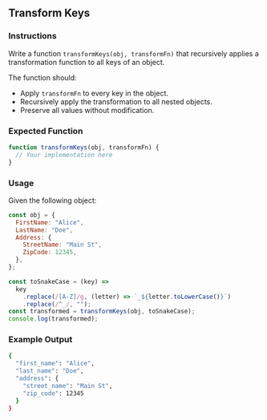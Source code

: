 ## Transform Keys

### Instructions

Write a function `transformKeys(obj, transformFn)` that recursively applies a transformation function to all keys of an object.

The function should:

- Apply `transformFn` to every key in the object.
- Recursively apply the transformation to all nested objects.
- Preserve all values without modification.

### Expected Function

```js
function transformKeys(obj, transformFn) {
  // Your implementation here
}
```

### Usage

Given the following object:

```js
const obj = {
  FirstName: "Alice",
  LastName: "Doe",
  Address: {
    StreetName: "Main St",
    ZipCode: 12345,
  },
};

const toSnakeCase = (key) =>
  key
    .replace(/[A-Z]/g, (letter) => `_${letter.toLowerCase()}`)
    .replace(/^_/, "");
const transformed = transformKeys(obj, toSnakeCase);
console.log(transformed);
```

### Example Output

```sh
{
  "first_name": "Alice",
  "last_name": "Doe",
  "address": {
    "street_name": "Main St",
    "zip_code": 12345
  }
}
```
